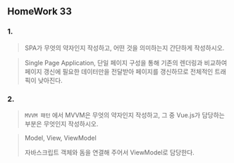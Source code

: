 ## HomeWork 33

### 1.

> SPA가 무엇의 약자인지 작성하고, 어떤 것을 의미하는지 간단하게 작성하시오.

> Single Page Application,   단일 페이지 구성을 통해 기존의 렌더링과 비교하여 페이지 갱신에 필요한 데이터만을 전달받아 페이지를 갱신하므로 전체적인 트래픽이 낮아진다.

### 2. 

> `MVVM 패턴` 에서 MVVM은 무엇의 약자인지 작성하고, 그 중 Vue.js가 담당하는 부분은 무엇인지 작성하시오.

>Model, View, ViewModel
>
>자바스크립트 객체와 돔을 연결해 주어서 ViewModel로 담당한다.